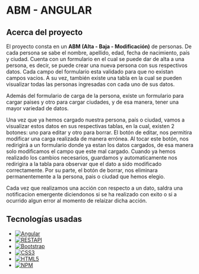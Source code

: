 <a name="readme-top"></a>

# ABM - ANGULAR

## Acerca del proyecto

<p>
            El proyecto consta en un
            <strong>ABM (Alta - Baja - Modificación)</strong> de personas. De
            cada persona se sabe el nombre, apellido, edad, fecha de nacimiento,
            país y ciudad. Cuenta con un formulario en el cual se puede dar de
            alta a una persona, es decir, se puede crear una nueva persona con
            sus respectivos datos. Cada campo del formulario esta validado para
            que no existan campos vacios. A su vez, también existe una tabla en
            la cual se pueden visualizar todas las personas ingresadas con cada
            uno de sus datos.
          </p>
          <p>
            Además del formulario de carga de la persona, existe un formulario
            para cargar paises y otro para cargar ciudades, y de esa manera,
            tener una mayor variedad de datos.
          </p>
          <p>
            Una vez que ya hemos cargado nuestra persona, país o ciudad, vamos a
            visualizar estos datos en sus respectivas tablas, en la cual,
            existen 2 botones: uno para editar y otro para borrar. El botón de
            editar, nos permitira modificar una carga realizada de manera
            errónea. Al tocar este botón, nos redirigirá a un formulario donde
            ya estan los datos cargados, de esa manera solo modificamos el campo
            que este mal cargado. Cuando ya hemos realizado los cambios
            necesarios, guardamos y automaticamente nos redirigira a la tabla
            para observar que el dato a sido modificado correctamente. Por su
            parte, el botón de borrar, nos eliminara permanentemente a la
            persona, pais o ciudad que hemos elegio.
          </p>
          <p>
            Cada vez que realizamos una acción con respecto a un dato, saldra una notificacion emergente
            diciendonos si se ha realizado con exito o si a ocurrido algun
            error al momento de relaizar dicha acción.
          </p>

## Tecnologías usadas

- [![Angular][angular.io]][angular-url]
- [![RESTAPI][restapi.com]][restapi-url]
- [![Bootstrap][bootstrap.com]][bootstrap-url]
- [![CSS3][css3]][css3-url]
- [![HTML5][html.com]][html-url]
- [![NPM][npm.com]][npm-url]

[linkedin-shield]: https://img.shields.io/badge/-LinkedIn-black.svg?style=for-the-badge&logo=linkedin&colorB=555
[linkedin-url]: https://linkedin.com/in/linkedin_username
[angular.io]: https://img.shields.io/badge/Angular-DD0031?style=for-the-badge&logo=angular&logoColor=white
[angular-url]: https://angular.io/
[bootstrap.com]: https://img.shields.io/badge/Bootstrap-563D7C?style=for-the-badge&logo=bootstrap&logoColor=white
[bootstrap-url]: https://getbootstrap.com
[jquery.com]: https://img.shields.io/badge/jQuery-0769AD?style=for-the-badge&logo=jquery&logoColor=white
[jquery-url]: https://jquery.com
[css3]: https://img.shields.io/badge/css3-%231572B6.svg?style=for-the-badge&logo=css3&logoColor=white
[css3-url]: https://www.w3schools.com/css/
[html-url]: https://developer.mozilla.org/es/docs/Web/HTML
[html.com]: https://img.shields.io/badge/Html-orange?style=for-the-badge&logo=html5&logoColor=white
[restapi-url]: https://www.redhat.com/es/topics/api/what-is-a-rest-api
[restapi.com]: https://img.shields.io/badge/RestApi-green?style=for-the-badge&logo=restapi&logoColor=white
[npm-url]: https://www.npmjs.com/
[npm.com]: https://img.shields.io/badge/NPM-white?style=for-the-badge&logo=npm&logoColor=white

